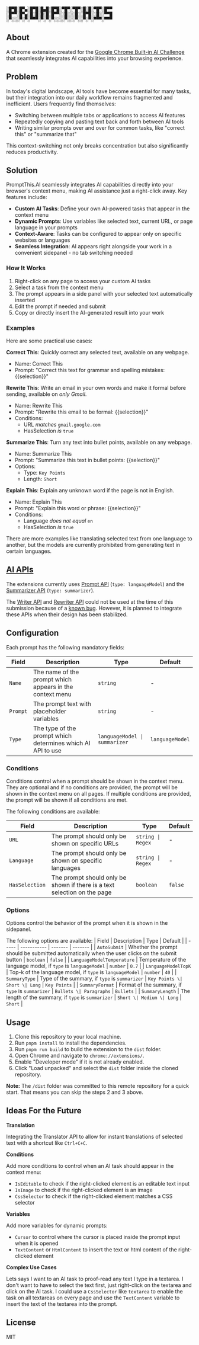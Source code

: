 ```
░█▀█░█▀▄░█▀█░█▄█░█▀█░▀█▀░▀█▀░█░█░▀█▀░█▀▀
░█▀▀░█▀▄░█░█░█░█░█▀▀░░█░░░█░░█▀█░░█░░▀▀█
░▀░░░▀░▀░▀▀▀░▀░▀░▀░░░░▀░░░▀░░▀░▀░▀▀▀░▀▀▀
```

## About
A Chrome extension created for the [Google Chrome Built-in AI Challenge](https://googlechromeai.devpost.com/) that seamlessly integrates AI capabilities into your browsing experience.

## Problem
In today's digital landscape, AI tools have become essential for many tasks, but their integration into our daily workflow remains fragmented and inefficient. Users frequently find themselves:

- Switching between multiple tabs or applications to access AI features
- Repeatedly copying and pasting text back and forth between AI tools
- Writing similar prompts over and over for common tasks, like "correct this" or "summarize that"

This context-switching not only breaks concentration but also significantly reduces productivity.

## Solution 
PromptThis.AI seamlessly integrates AI capabilities directly into your browser's context menu, making AI assistance just a right-click away. Key features include:

- **Custom AI Tasks**: Define your own AI-powered tasks that appear in the context menu
- **Dynamic Prompts**: Use variables like selected text, current URL, or page language in your prompts
- **Context-Aware**: Tasks can be configured to appear only on specific websites or languages
- **Seamless Integration**: AI appears right alongside your work in a convenient sidepanel - no tab switching needed

### How It Works
1. Right-click on any page to access your custom AI tasks
2. Select a task from the context menu
3. The prompt appears in a side panel with your selected text automatically inserted
4. Edit the prompt if needed and submit
5. Copy or directly insert the AI-generated result into your work

### Examples
Here are some practical use cases:

**Correct This**: Quickly correct any selected text, available on any webpage.
- Name: Correct This
- Prompt: "Correct this text for grammar and spelling mistakes: {{selection}}"

**Rewrite This**: Write an email in your own words and make it formal before sending, available on _only Gmail_.
- Name: Rewrite This
- Prompt: "Rewrite this email to be formal: {{selection}}"
- Conditions: 
  - URL *matches* `gmail.google.com`
  - HasSelection *is* `true`

**Summarize This**: Turn any text into bullet points, available on any webpage.
- Name: Summarize This
- Prompt: "Summarize this text in bullet points: {{selection}}"
- Options:
  - Type: `Key Points`
  - Length: `Short`

**Explain This**: Explain any unknown word if the page is not in English.
- Name: Explain This
- Prompt: "Explain this word or phrase: {{selection}}"
- Conditions: 
  - Language *does not equal* `en`
  - HasSelection *is* `true`

There are more examples like translating selected text from one language to another, but the models are currently prohibited from generating text in certain languages.

## [AI APIs](https://developer.chrome.com/docs/ai/built-in-apis)
The extensions currently uses [Prompt API](https://github.com/explainers-by-googlers/prompt-api/) (`type: languageModel`) and the [Summarizer API](https://github.com/WICG/writing-assistance-apis) (`type: summarizer`). 

The [Writer API](https://github.com/WICG/writing-assistance-apis) and [Rewriter API](https://github.com/WICG/writing-assistance-apis) could not be used at the time of this submission because of a [known bug](https://issues.chromium.org/issues/374942272). However, it is planned to integrate these APIs when their design has been stabilized.

## Configuration
Each prompt has the following mandatory fields:

| Field | Description | Type | Default |
| ----- | ----------- | ------- | ------- |
| `Name` | The name of the prompt which appears in the context menu | `string` | - |
| `Prompt` | The prompt text with placeholder variables | `string` | - |
| `Type` | The type of the prompt which determines which AI API to use | `languageModel \| summarizer` | `languageModel` |


### Conditions
Conditions control when a prompt should be shown in the context menu. 
They are optional and if no conditions are provided, the prompt will be shown in the context menu on all pages.
If multiple conditions are provided, the prompt will be shown if all conditions are met.

The following conditions are available:

| Field | Description | Type | Default |
| ----- | ----------- | ------- | ------- |
| `URL` | The prompt should only be shown on specific URLs | `string \| Regex` | - |
| `Language` | The prompt should only be shown on specific languages | `string \| Regex` | - |
| `HasSelection` | The prompt should only be shown if there is a text selection on the page | `boolean` | `false` |

### Options
Options control the behavior of the prompt when it is shown in the sidepanel.

The following options are available:
| Field | Description | Type | Default |
| ----- | ----------- | ------- | ------- |
| `AutoSubmit` | Whether the prompt should be submitted automatically when the user clicks on the submit button | `boolean` | `false` |
| `LanguageModelTemperature` | Temperature of the language model, if `type` is `languageModel` | `number` | `0.7` |
| `LanguageModelTopK` | Top-k of the language model, if `type` is `languageModel` | `number` | `40` |
| `SummaryType` | Type of the summary, if `type` is `summarizer` | `Key Points \| Short \| Long` | `Key Points` |
| `SummaryFormat` | Format of the summary, if `type` is `summarizer` | `Bullets \| Paragraphs` | `Bullets` |
| `SummaryLength` | The length of the summary, if `type` is `summarizer` | `Short \| Medium \| Long` | `Short` |

## Usage
1. Clone this repository to your local machine.
2. Run `pnpm install` to install the dependencies.
3. Run `pnpm run build` to build the extension to the `dist` folder.
4. Open Chrome and navigate to `chrome://extensions/`.
5. Enable "Developer mode" if it is not already enabled.
5. Click "Load unpacked" and select the `dist` folder inside the cloned repository.

**Note:** The `/dist` folder was committed to this remote repository for a quick start. That means you can skip the steps 2 and 3 above.

## Ideas For the Future

**Translation**

Integrating the Translator API to allow for instant translations of selected text with a shortcut like `Ctrl+C+C`.

**Conditions**

Add more conditions to control when an AI task should appear in the context menu:
- `IsEditable` to check if the right-clicked element is an editable text input
- `IsImage` to check if the right-clicked element is an image
- `CssSelector` to check if the right-clicked element matches a CSS selector

**Variables**

Add more variables for dynamic prompts:
- `Cursor` to control where the cursor is placed inside the prompt input when it is opened
- `TextContent` or `HtmlContent` to insert the text or html content of the right-clicked element

**Complex Use Cases**

Lets says I want to an AI task to proof-read any text I type in a textarea. I don't want to have to select the text first, just right-click on the textarea and click on the AI task.
I could use a `CssSelector` like `textarea` to enable the task on all textareas on every page and use the `TextContent` variable to insert the text of the textarea into the prompt.

## License
MIT
